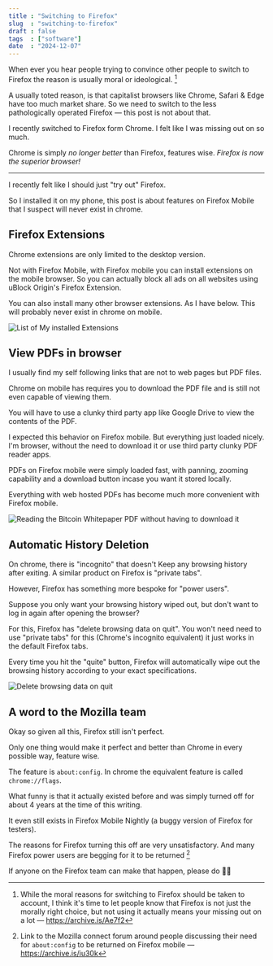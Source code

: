 ```yaml
---
title : "Switching to Firefox"
slug  : "switching-to-firefox"
draft : false
tags  : ["software"]
date  : "2024-12-07"
---
```


When ever you hear people trying to convince other people to switch to Firefox the reason is usually moral or ideological. [^1]

A usually toted reason, is that capitalist browsers like Chrome, Safari & Edge have too much market share. So we need to switch to the less pathologically operated Firefox — this post is not about that.

I recently switched to Firefox form Chrome. I felt like I was missing out on so much.

Chrome is  simply *no longer better* than Firefox, features wise. *Firefox is now the superior browser!*

***
I recently felt like I should just "try out" Firefox.

So I installed it on my phone, this post is about features on Firefox Mobile that I suspect will never exist in chrome.

## Firefox Extensions
Chrome extensions are only limited to the desktop version.

Not with Firefox Mobile, with Firefox mobile you can install extensions on the mobile browser. So you can actually block all ads on all websites using uBlock Origin's Firefox Extension.

You can also install many other browser extensions. As I have below. This will probably never exist in chrome on mobile.

![List of My installed  Extensions](/files/10-switching-to-firefox/extensions_list.jpg)

## View PDFs in browser
I usually find my self following links that are not to web pages but PDF files.

Chrome on mobile has requires you to download the PDF file and is still not even capable of viewing them.

You will have to use a clunky third party app like Google Drive to view the contents of the PDF.

I expected this behavior on Firefox mobile. But everything just loaded nicely. I'm browser, without the need to download it or use third party clunky PDF reader apps.

PDFs on Firefox mobile were simply loaded fast, with panning, zooming capability and a download button incase you want it stored locally.

Everything with web hosted PDFs has become much more convenient with Firefox mobile.

![Reading the Bitcoin Whitepaper PDF without having to download it](/files/10-switching-to-firefox/pdf.jpg)


## Automatic History Deletion
On chrome, there is "incognito" that doesn't Keep any browsing history after exiting. A similar product on Firefox is "private tabs".

However, Firefox has something more bespoke for "power users".

Suppose you only want your browsing history wiped out, but don't want to log in again after opening the browser?

For this, Firefox has "delete browsing data on quit". You won't need need to use "private tabs" for this (Chrome's incognito equivalent) it just works in the default Firefox tabs.

Every time you hit the "quite" button, Firefox will automatically wipe out the browsing history according to your exact specifications.

![Delete browsing data on quit](/files/10-switching-to-firefox/delete_browsing_data_on_quit.jpg)


## A word to the Mozilla team

Okay so given all this, Firefox still isn't perfect.

Only one thing would make it perfect and better than Chrome in every possible way, feature wise.

The feature is `about:config`. In chrome the equivalent feature is called `chrome://flags`.

What funny is that it actually existed before and was simply turned off for about 4 years at the time of this writing.

It even still exists in Firefox Mobile Nightly (a buggy version of Firefox for testers).

The reasons for Firefox turning this off are very unsatisfactory. And many Firefox power users are begging for it to be returned [^2]

If anyone on the Firefox team can make that happen, please do 🙏🏿

[^1]: While the moral reasons for switching to Firefox should be taken to account, I think it's time to let people know that Firefox is not just the morally right choice, but not using it actually means your missing out on a lot — https://archive.is/Ae7f2
[^2]: Link to the Mozilla connect forum around people discussing their need for `about:config` to be returned on Firefox mobile — https://archive.is/iu30k